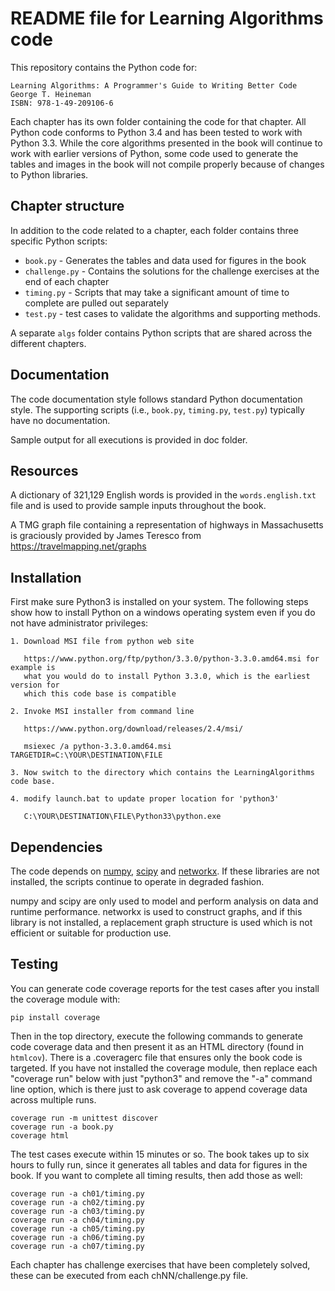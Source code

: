 # README file for Learning Algorithms code

This repository contains the Python code for:

	Learning Algorithms: A Programmer's Guide to Writing Better Code
	George T. Heineman
	ISBN: 978-1-49-209106-6
	
Each chapter has its own folder containing the code for that chapter.
All Python code conforms to Python 3.4 and has been tested to work
with Python 3.3. While the core algorithms presented in the book
will continue to work with earlier versions of Python, some code used
to generate the tables and images in the book will not compile properly
because of changes to Python libraries.

## Chapter structure

In addition to the code related to a chapter, each folder contains three 
specific Python scripts:

* `book.py` - Generates the tables and data used for figures in the book
* `challenge.py` - Contains the solutions for the challenge exercises at
                 the end of each chapter
* `timing.py` - Scripts that may take a significant amount of time to 
              complete are pulled out separately
* `test.py` - test cases to validate the algorithms and supporting methods.

A separate `algs` folder contains Python scripts that are shared across
the different chapters.

## Documentation

The code documentation style follows standard Python documentation style. The
supporting scripts (i.e., `book.py`, `timing.py`, `test.py`) typically have no
documentation.

Sample output for all executions is provided in doc folder.

## Resources

A dictionary of 321,129 English words is provided in the `words.english.txt` 
file and is used to provide sample inputs throughout the book.

A TMG graph file containing a representation of highways in Massachusetts is 
graciously provided by James Teresco from https://travelmapping.net/graphs

## Installation

First make sure Python3 is installed on your system. The following steps
show how to install Python on a windows operating system even if you do
not have administrator privileges:

	1. Download MSI file from python web site
	
	   https://www.python.org/ftp/python/3.3.0/python-3.3.0.amd64.msi for example is
	   what you would do to install Python 3.3.0, which is the earliest version for
	   which this code base is compatible
	
	2. Invoke MSI installer from command line
	
	   https://www.python.org/download/releases/2.4/msi/
	
	   msiexec /a python-3.3.0.amd64.msi TARGETDIR=C:\YOUR\DESTINATION\FILE
	
	3. Now switch to the directory which contains the LearningAlgorithms code base.
	
	4. modify launch.bat to update proper location for 'python3'
	
	   C:\YOUR\DESTINATION\FILE\Python33\python.exe

## Dependencies

The code depends on [numpy](https://numpy.org/), [scipy](https://www.scipy.org/)
and [networkx](https://networkx.org/). If these libraries are not installed, 
the scripts continue to operate in degraded fashion. 

numpy and scipy are only used to model and perform analysis on data 
and runtime performance. networkx is used to construct graphs, and if 
this library is not installed, a replacement graph structure is used which 
is not efficient or suitable for production use.

## Testing

You can generate code coverage reports for the test cases after you install
the coverage module with:

    pip install coverage

Then in the top directory, execute the following commands to generate code
coverage data and then present it as an HTML directory (found in `htmlcov`).
There is a .coveragerc file that ensures only the book code is targeted.
If you have not installed the coverage module, then replace each 
"coverage run" below with just "python3" and remove the "-a" command 
line option, which is there just to ask coverage to append coverage
data across multiple runs.

    coverage run -m unittest discover
    coverage run -a book.py
    coverage html

The test cases execute within 15 minutes or so. The book takes up to six hours
to fully run, since it generates all tables and data for figures in the book.
If you want to complete all timing results, then add those as well:

    coverage run -a ch01/timing.py
    coverage run -a ch02/timing.py
    coverage run -a ch03/timing.py
    coverage run -a ch04/timing.py
    coverage run -a ch05/timing.py
    coverage run -a ch06/timing.py
    coverage run -a ch07/timing.py

Each chapter has challenge exercises that have been completely solved, these
can be executed from each chNN/challenge.py file.
